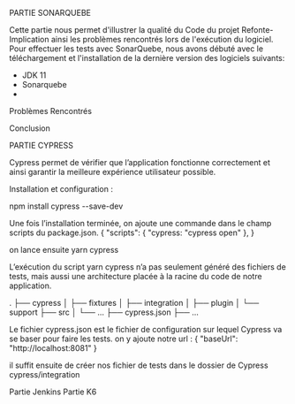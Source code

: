 PARTIE SONARQUEBE

Cette partie nous permet d'illustrer la qualité du Code du projet Refonte-Implication ainsi les problèmes rencontrés lors de l'exécution du logiciel.
Pour effectuer les tests avec SonarQuebe, nous avons débuté avec le téléchargement et l'installation de la dernière version des logiciels suivants:
- JDK 11
- Sonarquebe
-
Problèmes Rencontrés

Conclusion

PARTIE CYPRESS

Cypress permet de vérifier que l’application fonctionne correctement et ainsi garantir la meilleure expérience utilisateur possible.

Installation et configuration :

npm install cypress --save-dev

Une fois l’installation terminée, on ajoute une commande dans le champ scripts du package.json.
{
"scripts": {
"cypress: "cypress open"
},
}

on lance ensuite yarn cypress

L’exécution du script yarn cypress n’a pas seulement généré des fichiers de tests, mais aussi une architecture placée à la racine du code de notre application.

.
├── cypress
│ ├── fixtures
│ ├── integration
│ ├── plugin
│ └── support
├── src
│ └── ...
├── cypress.json
├── ...

Le fichier cypress.json est le fichier de configuration sur lequel Cypress va se baser pour faire les tests.
on y ajoute notre url :
{
"baseUrl": "http://localhost:8081"
}

il suffit ensuite de créer nos fichier de tests dans le dossier de Cypress cypress/integration

Partie Jenkins
Partie K6
